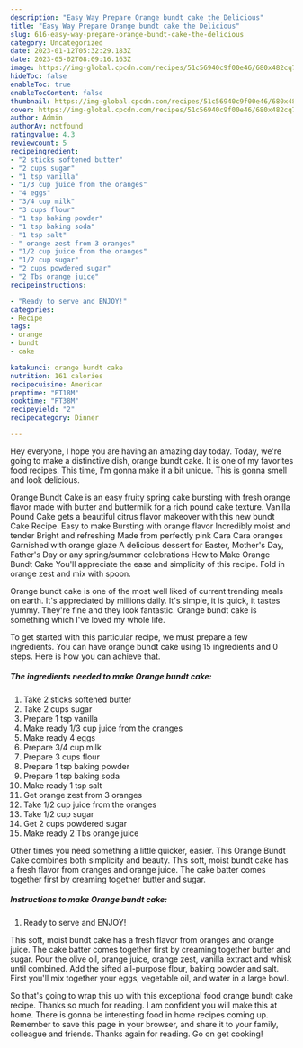 ```yaml
---
description: "Easy Way Prepare Orange bundt cake the Delicious"
title: "Easy Way Prepare Orange bundt cake the Delicious"
slug: 616-easy-way-prepare-orange-bundt-cake-the-delicious
category: Uncategorized
date: 2023-01-12T05:32:29.183Z
date: 2023-05-02T08:09:16.163Z
image: https://img-global.cpcdn.com/recipes/51c56940c9f00e46/680x482cq70/orange-bundt-cake-recipe-main-photo.jpg
hideToc: false
enableToc: true
enableTocContent: false
thumbnail: https://img-global.cpcdn.com/recipes/51c56940c9f00e46/680x482cq70/orange-bundt-cake-recipe-main-photo.jpg
cover: https://img-global.cpcdn.com/recipes/51c56940c9f00e46/680x482cq70/orange-bundt-cake-recipe-main-photo.jpg
author: Admin
authorAv: notfound
ratingvalue: 4.3
reviewcount: 5
recipeingredient:
- "2 sticks softened butter"
- "2 cups sugar"
- "1 tsp vanilla"
- "1/3 cup juice from the oranges"
- "4 eggs"
- "3/4 cup milk"
- "3 cups flour"
- "1 tsp baking powder"
- "1 tsp baking soda"
- "1 tsp salt"
- " orange zest from 3 oranges"
- "1/2 cup juice from the oranges"
- "1/2 cup sugar"
- "2 cups powdered sugar"
- "2 Tbs orange juice"
recipeinstructions:

- "Ready to serve and ENJOY!"
categories:
- Recipe
tags:
- orange
- bundt
- cake

katakunci: orange bundt cake 
nutrition: 161 calories
recipecuisine: American
preptime: "PT18M"
cooktime: "PT38M"
recipeyield: "2"
recipecategory: Dinner

---
```



Hey everyone, I hope you are having an amazing day today. Today, we're going to make a distinctive dish, orange bundt cake. It is one of my favorites food recipes. This time, I'm gonna make it a bit unique. This is gonna smell and look delicious.

Orange Bundt Cake is an easy fruity spring cake bursting with fresh orange flavor made with butter and buttermilk for a rich pound cake texture. Vanilla Pound Cake gets a beautiful citrus flavor makeover with this new bundt Cake Recipe. Easy to make Bursting with orange flavor Incredibly moist and tender Bright and refreshing Made from perfectly pink Cara Cara oranges Garnished with orange glaze A delicious dessert for Easter, Mother&#39;s Day, Father&#39;s Day or any spring/summer celebrations How to Make Orange Bundt Cake You&#39;ll appreciate the ease and simplicity of this recipe. Fold in orange zest and mix with spoon.

Orange bundt cake is one of the most well liked of current trending meals on earth. It's appreciated by millions daily. It's simple, it is quick, it tastes yummy. They're fine and they look fantastic. Orange bundt cake is something which I've loved my whole life.


To get started with this particular recipe, we must prepare a few ingredients. You can have orange bundt cake using 15 ingredients and 0 steps. Here is how you can achieve that.

<!--inarticleads1-->

##### The ingredients needed to make Orange bundt cake:

1. Take 2 sticks softened butter
1. Take 2 cups sugar
1. Prepare 1 tsp vanilla
1. Make ready 1/3 cup juice from the oranges
1. Make ready 4 eggs
1. Prepare 3/4 cup milk
1. Prepare 3 cups flour
1. Prepare 1 tsp baking powder
1. Prepare 1 tsp baking soda
1. Make ready 1 tsp salt
1. Get  orange zest from 3 oranges
1. Take 1/2 cup juice from the oranges
1. Take 1/2 cup sugar
1. Get 2 cups powdered sugar
1. Make ready 2 Tbs orange juice


Other times you need something a little quicker, easier. This Orange Bundt Cake combines both simplicity and beauty. This soft, moist bundt cake has a fresh flavor from oranges and orange juice. The cake batter comes together first by creaming together butter and sugar. 

<!--inarticleads2-->

##### Instructions to make Orange bundt cake:


1. Ready to serve and ENJOY!

This soft, moist bundt cake has a fresh flavor from oranges and orange juice. The cake batter comes together first by creaming together butter and sugar. Pour the olive oil, orange juice, orange zest, vanilla extract and whisk until combined. Add the sifted all-purpose flour, baking powder and salt. First you&#39;ll mix together your eggs, vegetable oil, and water in a large bowl. 

So that's going to wrap this up with this exceptional food orange bundt cake recipe. Thanks so much for reading. I am confident you will make this at home. There is gonna be interesting food in home recipes coming up. Remember to save this page in your browser, and share it to your family, colleague and friends. Thanks again for reading. Go on get cooking!
